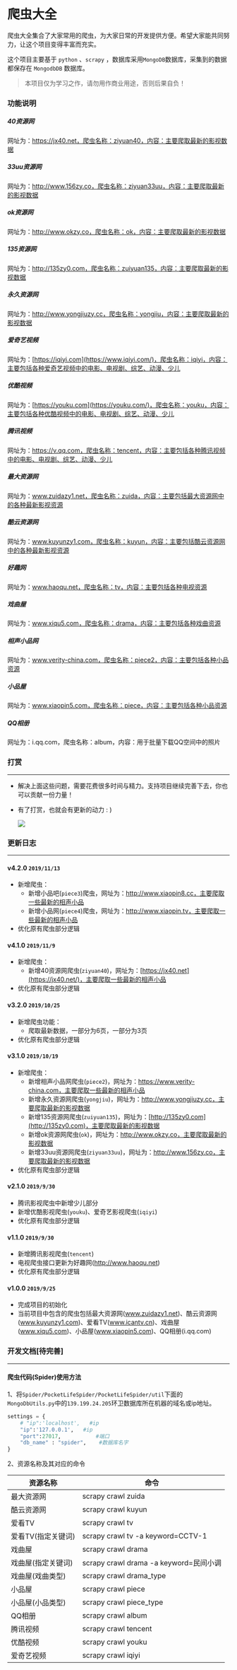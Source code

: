 # 爬虫大全

爬虫大全集合了大家常用的爬虫，为大家日常的开发提供方便。希望大家能共同努力，让这个项目变得丰富而充实。

这个项目主要基于 ```python``` 、```scrapy``` ，数据库采用```MongoDB```数据库，采集到的数据都保存在 ```MongodbDB``` 数据库。

> 本项目仅为学习之作，请勿用作商业用途，否则后果自负！

### 功能说明

##### 40资源网

网址为：https://jx40.net，爬虫名称：ziyuan40，内容：主要爬取最新的影视数据

##### 33uu资源网

网址为：http://www.156zy.co，爬虫名称：ziyuan33uu，内容：主要爬取最新的影视数据

##### ok资源网

网址为：http://www.okzy.co，爬虫名称：ok，内容：主要爬取最新的影视数据

##### 135资源网

网址为：http://135zy0.com，爬虫名称：zuiyuan135，内容：主要爬取最新的影视数据

##### 永久资源网

网址为：http://www.yongjiuzy.cc，爬虫名称：yongjiu，内容：主要爬取最新的影视数据

##### 爱奇艺视频

网址为：[https://iqiyi.com](https://www.iqiyi.com/)，爬虫名称：iqiyi，内容：主要包括各种爱奇艺视频中的电影、电视剧、综艺、动漫、少儿

##### 优酷视频

网址为：[https://youku.com](https://youku.com/)，爬虫名称：youku，内容：主要包括各种优酷视频中的电影、电视剧、综艺、动漫、少儿

##### 腾讯视频

网址为：https://v.qq.com，爬虫名称：tencent，内容：主要包括各种腾讯视频中的电影、电视剧、综艺、动漫、少儿

##### 最大资源网

网址为：www.zuidazy1.net，爬虫名称：zuida，内容：主要包括最大资源网中的各种最新影视资源

##### 酷云资源网

网址为：www.kuyunzy1.com，爬虫名称：kuyun，内容：主要包括酷云资源网中的各种最新影视资源

##### 好趣网

网址为：www.haoqu.net，爬虫名称：tv，内容：主要包括各种电视资源

##### 戏曲屋

网址为：www.xiqu5.com，爬虫名称：drama，内容：主要包括各种戏曲资源

##### 相声小品网

网址为：www.verity-china.com，爬虫名称：piece2，内容：主要包括各种小品资源

##### 小品屋

网址为：www.xiaopin5.com，爬虫名称：piece，内容：主要包括各种小品资源

##### QQ相册

网址为：i.qq.com，爬虫名称：album，内容：用于批量下载QQ空间中的照片

### 打赏

------

- 解决上面这些问题，需要花费很多时间与精力。支持项目继续完善下去，你也可以贡献一份力量！

- 有了打赏，也就会有更新的动力 : )

  ![](image/5.jpg)

### 更新日志

------

#### v4.2.0 `2019/11/13`

- 新增爬虫：
  - 新增小品吧(```piece3```)爬虫，网址为：http://www.xiaopin8.cc，主要爬取一些最新的相声小品
  - 新增小品网(```piece4```)爬虫，网址为：http://www.xiaopin.tv，主要爬取一些最新的相声小品
- 优化原有爬虫部分逻辑

#### v4.1.0 `2019/11/9`

- 新增爬虫：
  - 新增40资源网爬虫(```ziyuan40```)，网址为：[https://jx40.net](https://jx40.net/)，主要爬取一些最新的相声小品
- 优化原有爬虫部分逻辑

#### v3.2.0 `2019/10/25`

- 新增爬虫功能：
  - 爬取最新数据，一部分为6页，一部分为3页
- 优化原有爬虫部分逻辑

#### v3.1.0 `2019/10/19`

- 新增爬虫：
  - 新增相声小品网爬虫(```piece2```)，网址为：https://www.verity-china.com，主要爬取一些最新的相声小品
  - 新增永久资源网爬虫(```yongjiu```)，网址为：http://www.yongjiuzy.cc，主要爬取最新的影视数据
  - 新增135资源网爬虫(```zuiyuan135```)，网址为：[http://135zy0.com](http://135zy0.com)，主要爬取最新的影视数据
  - 新增ok资源网爬虫(```ok```)，网址为：http://www.okzy.co，主要爬取最新的影视数据
  - 新增33uu资源网爬虫(```ziyuan33uu```)，网址为：http://www.156zy.co，主要爬取最新的影视数据
- 优化原有爬虫部分逻辑

#### v2.1.0 `2019/9/30`

- 腾讯影视爬虫中新增少儿部分
- 新增优酷影视爬虫(```youku```)、爱奇艺影视爬虫(```iqiyi```)
- 优化原有爬虫部分逻辑

#### v1.1.0 `2019/9/30`

- 新增腾讯影视爬虫(```tencent```)
- 电视爬虫接口更新为好趣网(http://www.haoqu.net)
- 优化原有爬虫部分逻辑

#### v1.0.0 `2019/9/25`

- 完成项目的初始化
- 当前项目中包含的爬虫包括最大资源网(www.zuidazy1.net)、酷云资源网(www.kuyunzy1.com)、爱看TV(www.icantv.cn)、戏曲屋(www.xiqu5.com)、小品屋(www.xiaopin5.com)、QQ相册(i.qq.com)

### 开发文档[待完善]

------

#### 爬虫代码(Spider)使用方法

1、将```Spider/PocketLifeSpider/PocketLifeSpider/util```下面的```MongoDbUtils.py```中的```139.199.24.205```环卫数据库所在机器的域名或ip地址。

```python
settings = {
    # "ip":'localhost',   #ip
    "ip":'127.0.0.1',   #ip
    "port":27017,           #端口
    "db_name" : "spider",    #数据库名字
}
```

2、资源名称及其对应的命令

| 资源名称           | 命令                                   |
| ------------------ | -------------------------------------- |
| 最大资源网         | scrapy crawl zuida                     |
| 酷云资源网         | scrapy crawl kuyun                     |
| 爱看TV             | scrapy crawl tv                        |
| 爱看TV(指定关键词) | scrapy crawl tv -a keyword=CCTV-1      |
| 戏曲屋             | scrapy crawl drama                     |
| 戏曲屋(指定关键词) | scrapy crawl drama -a keyword=民间小调 |
| 戏曲屋(戏曲类型)   | scrapy crawl drama_type                |
| 小品屋             | scrapy crawl piece                     |
| 小品屋(小品类型)   | scrapy crawl piece_type                |
| QQ相册             | scrapy crawl album                     |
| 腾讯视频           | scrapy crawl tencent                   |
| 优酷视频           | scrapy crawl youku                     |
| 爱奇艺视频         | scrapy crawl iqiyi                     |